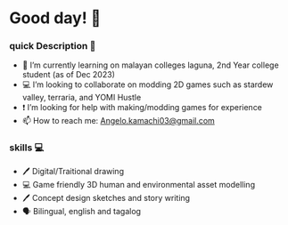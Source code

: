 # Good day! :wave:

<!--
**Luxen03/Luxen03** is a ✨ _special_ ✨ repository because its `README.md` (this file) appears on your GitHub profile.

Here are some ideas to get you started:
-->
### quick Description :book:
- :school: I’m currently learning on malayan colleges laguna, 2nd Year college student (as of Dec 2023)
- :computer: I’m looking to collaborate on modding 2D games such as stardew valley, terraria, and YOMI Hustle
- :exclamation: I’m looking for help with making/modding games for experience
- :mailbox: How to reach me: Angelo.kamachi03@gmail.com

### skills :computer:

- :pen: Digital/Traitional drawing
- :computer: Game friendly 3D human and environmental asset modelling
- :pen: Concept design sketches and story writing
- :speaking_head: Bilingual, english and tagalog